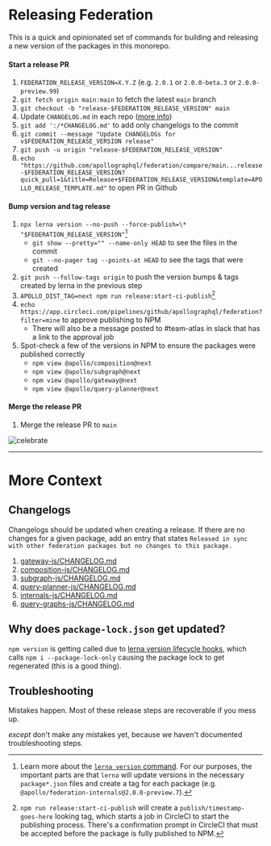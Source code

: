 # Releasing Federation

This is a quick and opinionated set of commands for building and releasing a new version of the packages in this monorepo.

#### Start a release PR

1. `FEDERATION_RELEASE_VERSION=X.Y.Z` (e.g. `2.0.1` or `2.0.0-beta.3` or `2.0.0-preview.99`)
1. `git fetch origin main:main` to fetch the latest `main` branch
1. `git checkout -b "release-$FEDERATION_RELEASE_VERSION" main`
1. Update `CHANGELOG.md` in each repo ([more info](#changelogs))
1. `git add ':/*CHANGELOG.md'` to add only changelogs to the commit
1. `git commit --message "Update CHANGELOGs for v$FEDERATION_RELEASE_VERSION release"`
1. `git push -u origin "release-$FEDERATION_RELEASE_VERSION"`
1. `echo "https://github.com/apollographql/federation/compare/main...release-$FEDERATION_RELEASE_VERSION?quick_pull=1&title=Release+$FEDERATION_RELEASE_VERSION&template=APOLLO_RELEASE_TEMPLATE.md"` to open PR in Github

#### Bump version and tag release

1. `npx lerna version --no-push --force-publish=\* "$FEDERATION_RELEASE_VERSION"`[^lerna-version]
    - `git show --pretty="" --name-only HEAD` to see the files in the commit
    - `git --no-pager tag --points-at HEAD` to see the tags that were created
1. `git push --follow-tags origin` to push the version bumps & tags created by lerna in the previous step
1. `APOLLO_DIST_TAG=next npm run release:start-ci-publish`[^publishing]
1. `echo https://app.circleci.com/pipelines/github/apollographql/federation?filter=mine` to approve publishing to NPM
    - There will also be a message posted to #team-atlas in slack that has a link to the approval job
1. Spot-check a few of the versions in NPM to ensure the packages were published correctly
   - `npm view @apollo/composition@next`
   - `npm view @apollo/subgraph@next`
   - `npm view @apollo/gateway@next`
   - `npm view @apollo/query-planner@next`

#### Merge the release PR

1. Merge the release PR to `main`

![celebrate](https://media.giphy.com/media/LZElUsjl1Bu6c/giphy.gif)

---

# More Context

## Changelogs

Changelogs should be updated when creating a release. If there are no changes for a given package, add an entry that states `Released in sync with other federation packages but no changes to this package.`

1. [gateway-js/CHANGELOG.md](gateway-js/CHANGELOG.md)
1. [composition-js/CHANGELOG.md](composition-js/CHANGELOG.md)
1. [subgraph-js/CHANGELOG.md](subgraph-js/CHANGELOG.md)
1. [query-planner-js/CHANGELOG.md](query-planner-js/CHANGELOG.md)
1. [internals-js/CHANGELOG.md](internals-js/CHANGELOG.md)
1. [query-graphs-js/CHANGELOG.md](query-graphs-js/CHANGELOG.md)

## Why does `package-lock.json` get updated?

`npm version` is getting called due to [lerna version lifecycle hooks](https://github.com/lerna/lerna/tree/main/commands/version#lifecycle-scripts), which calls `npm i --package-lock-only` causing the package lock to get regenerated (this is a good thing).

## Troubleshooting

Mistakes happen. Most of these release steps are recoverable if you mess up.

_except_ don't make any mistakes yet, because we haven't documented troubleshooting steps.

[^lerna-version]: Learn more about the [`lerna version` command](https://github.com/lerna/lerna/tree/main/commands/version). For our purposes, the important parts are that `lerna` will update versions in the necessary `package*.json` files and create a tag for each package (e.g. `@apollo/federation-internals@2.0.0-preview.7`).
[^publishing]: `npm run release:start-ci-publish` will create a `publish/timestamp-goes-here` looking tag, which starts a job in CircleCI to start the publishing process. There's a confirmation prompt in CircleCI that must be accepted before the package is fully published to NPM.
